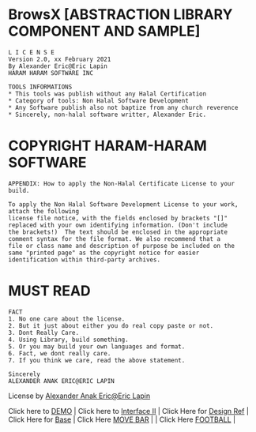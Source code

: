# BrowsX [ABSTRACTION LIBRARY COMPONENT AND SAMPLE]

    L I C E N S E
    Version 2.0, xx February 2021
    By Alexander Eric@Eric Lapin
    HARAM HARAM SOFTWARE INC
			   
    TOOLS INFORMATIONS
    * This tools was publish without any Halal Certification 
    * Category of tools: Non Halal Software Development
    * Any Software publish also not baptize from any church reverence
    * Sincerely, non-halal software writter, Alexander Eric.
			  
    

    

# COPYRIGHT HARAM-HARAM SOFTWARE

    APPENDIX: How to apply the Non-Halal Certificate License to your build.
   
    To apply the Non Halal Software Development License to your work, attach the following
    license file notice, with the fields enclosed by brackets "[]"
    replaced with your own identifying information. (Don't include
    the brackets!)  The text should be enclosed in the appropriate
    comment syntax for the file format. We also recommend that a
    file or class name and description of purpose be included on the
    same "printed page" as the copyright notice for easier
    identification within third-party archives.
    
# MUST READ     
    FACT
   	1. No one care about the license.
   	2. But it just about either you do real copy paste or not.
   	3. Dont Really Care.
   	4. Using Library, build something.
   	5. Or you may build your own languages and format.
   	6. Fact, we dont really care.
   	7. If you think we care, read the above statement.

	Sincerely
   	ALEXANDER ANAK ERIC@ERIC LAPIN
   	

 License by [Alexander Anak Eric@Eric Lapin](https://www.facebook.com/alexandereric.on.fb/)
    
Click here to [DEMO](https://my-mg.github.io/BrowsX/)
 | Click here to [Interface II](https://my-mg.github.io/BrowsX/inbrow.htm) | Click Here for [Design Ref](https://my-mg.github.io/BrowsX/dsg.html) | Click Here for [Base](https://my-mg.github.io/BrowsX/maximize.htm) | Click Here [MOVE BAR](https://my-mg.github.io/BrowsX/movebar.htm) | | Click Here [FOOTBALL](https://my-mg.github.io/BrowsX/football.htm) |
   	
